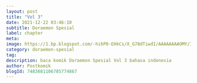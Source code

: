 ```yaml
---
layout: post 
title: "Vol 3"
date: 2021-12-22 03:46:10
subtitle: Doraemon Spesial
label: chapter
meta: 
image: https://1.bp.blogspot.com/-hi6P0-EHkCs/X_G78dTiwdI/AAAAAAAAOMY/IH3D8sGtnCsJuTIJVmze0mDDxsjQeCzHACLcBGAsYHQ/s72-c/1.jpg
category: doraemon-spesial
tag: 
description: baca komik Doraemon Spesial Vol 3 bahasa indonesia 
author: Postkomik
blogId: 7483681106785774867
---
```


